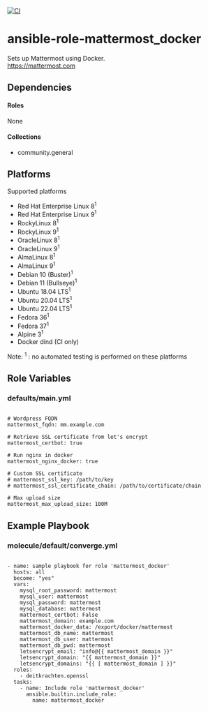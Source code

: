 [![CI](https://github.com/de-it-krachten/ansible-role-mattermost_docker/workflows/CI/badge.svg?event=push)](https://github.com/de-it-krachten/ansible-role-mattermost_docker/actions?query=workflow%3ACI)


# ansible-role-mattermost_docker

Sets up Mattermost using Docker.<br>
https://mattermost.com<br>



## Dependencies

#### Roles
None

#### Collections
- community.general

## Platforms

Supported platforms

- Red Hat Enterprise Linux 8<sup>1</sup>
- Red Hat Enterprise Linux 9<sup>1</sup>
- RockyLinux 8<sup>1</sup>
- RockyLinux 9<sup>1</sup>
- OracleLinux 8<sup>1</sup>
- OracleLinux 9<sup>1</sup>
- AlmaLinux 8<sup>1</sup>
- AlmaLinux 9<sup>1</sup>
- Debian 10 (Buster)<sup>1</sup>
- Debian 11 (Bullseye)<sup>1</sup>
- Ubuntu 18.04 LTS<sup>1</sup>
- Ubuntu 20.04 LTS<sup>1</sup>
- Ubuntu 22.04 LTS<sup>1</sup>
- Fedora 36<sup>1</sup>
- Fedora 37<sup>1</sup>
- Alpine 3<sup>1</sup>
- Docker dind (CI only)

Note:
<sup>1</sup> : no automated testing is performed on these platforms

## Role Variables
### defaults/main.yml
<pre><code>
# Wordpress FQDN
mattermost_fqdn: mm.example.com

# Retrieve SSL certificate from let's encrypt
mattermost_certbot: true

# Run nginx in docker
mattermost_nginx_docker: true

# Custom SSL certificate
# mattermost_ssl_key: /path/to/key
# mattermost_ssl_certificate_chain: /path/to/certificate/chain

# Max upload size
mattermost_max_upload_size: 100M
</pre></code>




## Example Playbook
### molecule/default/converge.yml
<pre><code>
- name: sample playbook for role 'mattermost_docker'
  hosts: all
  become: "yes"
  vars:
    mysql_root_password: mattermost
    mysql_user: mattermost
    mysql_password: mattermost
    mysql_database: mattermost
    mattermost_certbot: False
    mattermost_domain: example.com
    mattermost_docker_data: /export/docker/mattermost
    mattermost_db_name: mattermost
    mattermost_db_user: mattermost
    mattermost_db_pwd: mattermost
    letsencrypt_email: "info@{{ mattermost_domain }}"
    letsencrypt_domain: "{{ mattermost_domain }}"
    letsencrypt_domains: "{{ [ mattermost_domain ] }}"
  roles:
    - deitkrachten.openssl
  tasks:
    - name: Include role 'mattermost_docker'
      ansible.builtin.include_role:
        name: mattermost_docker
</pre></code>
